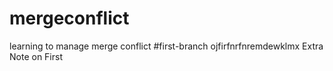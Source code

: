 # mergeconflict
learning to manage merge conflict
#first-branch
ojfirfnrfnremdewklmx
Extra Note on First
